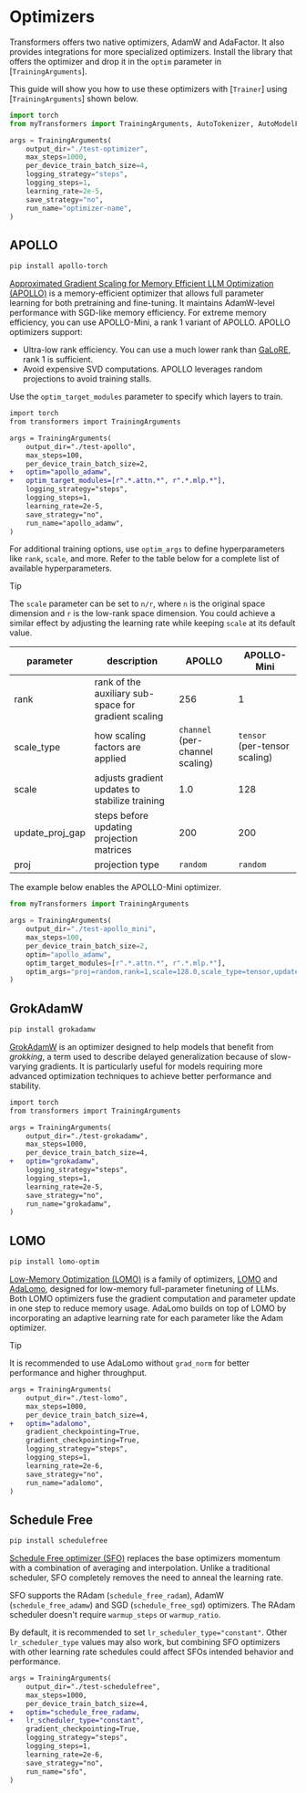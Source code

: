 <!--Copyright 2024 The HuggingFace Team. All rights reserved.

Licensed under the Apache License, Version 2.0 (the "License"); you may not use this file except in compliance with
the License. You may obtain a copy of the License at

http://www.apache.org/licenses/LICENSE-2.0

Unless required by applicable law or agreed to in writing, software distributed under the License is distributed on
an "AS IS" BASIS, WITHOUT WARRANTIES OR CONDITIONS OF ANY KIND, either express or implied. See the License for the
specific language governing permissions and limitations under the License.

⚠️ Note that this file is in Markdown but contain specific syntax for our doc-builder (similar to MDX) that may not be
rendered properly in your Markdown viewer.

-->

# Optimizers

Transformers offers two native optimizers, AdamW and AdaFactor. It also provides integrations for more specialized optimizers. Install the library that offers the optimizer and drop it in the `optim` parameter in [`TrainingArguments`].

This guide will show you how to use these optimizers with [`Trainer`] using [`TrainingArguments`] shown below.

```py
import torch
from myTransformers import TrainingArguments, AutoTokenizer, AutoModelForCausalLM, Trainer

args = TrainingArguments(
    output_dir="./test-optimizer",
    max_steps=1000,
    per_device_train_batch_size=4,
    logging_strategy="steps",
    logging_steps=1,
    learning_rate=2e-5,
    save_strategy="no",
    run_name="optimizer-name",
)
```

## APOLLO

```bash
pip install apollo-torch
```

[Approximated Gradient Scaling for Memory Efficient LLM Optimization (APOLLO)](https://github.com/zhuhanqing/APOLLO) is a memory-efficient optimizer that allows full parameter learning for both pretraining and fine-tuning. It maintains AdamW-level performance with SGD-like memory efficiency. For extreme memory efficiency, you can use APOLLO-Mini, a rank 1 variant of APOLLO. APOLLO optimizers support:

* Ultra-low rank efficiency. You can use a much lower rank than [GaLoRE](./trainer#galore), rank 1 is sufficient.
* Avoid expensive SVD computations. APOLLO leverages random projections to avoid training stalls.

Use the `optim_target_modules` parameter to specify which layers to train.

```diff
import torch
from transformers import TrainingArguments

args = TrainingArguments(
    output_dir="./test-apollo",
    max_steps=100,
    per_device_train_batch_size=2,
+   optim="apollo_adamw",
+   optim_target_modules=[r".*.attn.*", r".*.mlp.*"],
    logging_strategy="steps",
    logging_steps=1,
    learning_rate=2e-5,
    save_strategy="no",
    run_name="apollo_adamw",
)
```

For additional training options, use `optim_args` to define hyperparameters like `rank`, `scale`, and more. Refer to the table below for a complete list of available hyperparameters.

> [!TIP]
> The `scale` parameter can be set to `n/r`, where `n` is the original space dimension and `r` is the low-rank space dimension. You could achieve a similar effect by adjusting the learning rate while keeping `scale` at its default value.

| parameter | description | APOLLO | APOLLO-Mini |
|---|---|---|---|
| rank | rank of the auxiliary sub-space for gradient scaling | 256 | 1 |
| scale_type | how scaling factors are applied | `channel` (per-channel scaling) | `tensor` (per-tensor scaling) |
| scale | adjusts gradient updates to stabilize training | 1.0 | 128 |
| update_proj_gap | steps before updating projection matrices | 200 | 200 |
| proj | projection type | `random` | `random` |

The example below enables the APOLLO-Mini optimizer.

```py
from myTransformers import TrainingArguments

args = TrainingArguments(
    output_dir="./test-apollo_mini",
    max_steps=100,
    per_device_train_batch_size=2,
    optim="apollo_adamw",
    optim_target_modules=[r".*.attn.*", r".*.mlp.*"],
    optim_args="proj=random,rank=1,scale=128.0,scale_type=tensor,update_proj_gap=200",
)
```

## GrokAdamW

```bash
pip install grokadamw
```

[GrokAdamW](https://github.com/cognitivecomputations/grokadamw) is an optimizer designed to help models that benefit from *grokking*, a term used to describe delayed generalization because of slow-varying gradients. It is particularly useful for models requiring more advanced optimization techniques to achieve better performance and stability.

```diff
import torch
from transformers import TrainingArguments

args = TrainingArguments(
    output_dir="./test-grokadamw",
    max_steps=1000,
    per_device_train_batch_size=4,
+   optim="grokadamw",
    logging_strategy="steps",
    logging_steps=1,
    learning_rate=2e-5,
    save_strategy="no",
    run_name="grokadamw",
)
```

## LOMO

```bash
pip install lomo-optim
```

[Low-Memory Optimization (LOMO)](https://github.com/OpenLMLab/LOMO) is a family of optimizers, [LOMO](https://huggingface.co/papers/2306.09782) and [AdaLomo](https://hf.co/papers/2310.10195), designed for low-memory full-parameter finetuning of LLMs. Both LOMO optimizers fuse the gradient computation and parameter update in one step to reduce memory usage. AdaLomo builds on top of LOMO by incorporating an adaptive learning rate for each parameter like the Adam optimizer.

> [!TIP]
> It is recommended to use AdaLomo without `grad_norm` for better performance and higher throughput.

```diff
args = TrainingArguments(
    output_dir="./test-lomo",
    max_steps=1000,
    per_device_train_batch_size=4,
+   optim="adalomo",
    gradient_checkpointing=True,
    gradient_checkpointing=True,
    logging_strategy="steps",
    logging_steps=1,
    learning_rate=2e-6,
    save_strategy="no",
    run_name="adalomo",
)
```

## Schedule Free

```bash
pip install schedulefree
```

[Schedule Free optimizer (SFO)](https://hf.co/papers/2405.15682) replaces the base optimizers momentum with a combination of averaging and interpolation. Unlike a traditional scheduler, SFO completely removes the need to anneal the learning rate.

SFO supports the RAdam (`schedule_free_radam`), AdamW (`schedule_free_adamw`) and SGD (`schedule_free_sgd`) optimizers. The RAdam scheduler doesn't require `warmup_steps` or `warmup_ratio`.

By default, it is recommended to set `lr_scheduler_type="constant"`. Other `lr_scheduler_type` values may also work, but combining SFO optimizers with other learning rate schedules could affect SFOs intended behavior and performance.

```diff
args = TrainingArguments(
    output_dir="./test-schedulefree",
    max_steps=1000,
    per_device_train_batch_size=4,
+   optim="schedule_free_radamw,
+   lr_scheduler_type="constant",
    gradient_checkpointing=True,
    logging_strategy="steps",
    logging_steps=1,
    learning_rate=2e-6,
    save_strategy="no",
    run_name="sfo",
)
```
